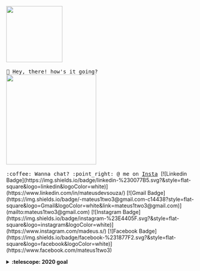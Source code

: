 <p>
  <img src="https://i.imgur.com/aAEW3hA.gif" width="150px" style="filter:FlipH">
  <br><br>
  <samp>
    👋 Hey, there! how's it going? 
    <br>
      <img src="https://media1.giphy.com/media/l41JU9pUyosHzWyuQ/giphy.gif?cid=ecf05e4749fa6661adf101be20bb63075d6ccca1733215d8&rid=giphy.gif" width="240px" align="center">
    <br><br>:coffee: Wanna chat? :point_right: @ me on <a href="https://instagram.com/madeus.s">Insta</a>
  </samp>
  [![Linkedin Badge](https://img.shields.io/badge/linkedin-%230077B5.svg?&style=flat-square&logo=linkedin&logoColor=white)](https://www.linkedin.com/in/mateusdevsouza/) [![Gmail Badge](https://img.shields.io/badge/-mateus1two3@gmail.com-c14438?style=flat-   square&logo=Gmail&logoColor=white&link=mateus1two3@gmail.com)](mailto:mateus1two3@gmail.com) [![Instagram Badge](https://img.shields.io/badge/instagram-%23E4405F.svg?&style=flat-square&logo=instagram&logoColor=white)](https://www.instagram.com/madeus.s/) [![Facebook Badge](https://img.shields.io/badge/facebook-%231877F2.svg?&style=flat-square&logo=facebook&logoColor=white)](https://www.facebook.com/mateus1two3)
</p>

<details>
  <summary><b>:telescope: 2020 goal</b></summary>
  Survive...
  
  ⚽ Play soccer again (I miss you) 😥
</details>

